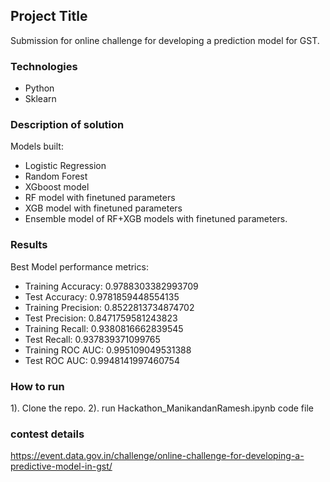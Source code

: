 ## Project Title
Submission for online challenge for developing a prediction model for GST.

### Technologies
- Python
- Sklearn

### Description of solution
Models built:
- Logistic Regression
- Random Forest
- XGboost model
- RF model with finetuned parameters
- XGB model with finetuned parameters
- Ensemble model of RF+XGB models with finetuned parameters.

### Results
Best Model performance metrics:
- Training Accuracy: 0.9788303382993709
- Test Accuracy: 0.9781859448554135
- Training Precision: 0.8522813734874702
- Test Precision: 0.8471759581243823
- Training Recall: 0.9380816662839545
- Test Recall: 0.937839371099765
- Training ROC AUC: 0.995109049531388
- Test ROC AUC: 0.9948141997460754

### How to run
1). Clone the repo.
2). run Hackathon_ManikandanRamesh.ipynb code file

### contest details
https://event.data.gov.in/challenge/online-challenge-for-developing-a-predictive-model-in-gst/

